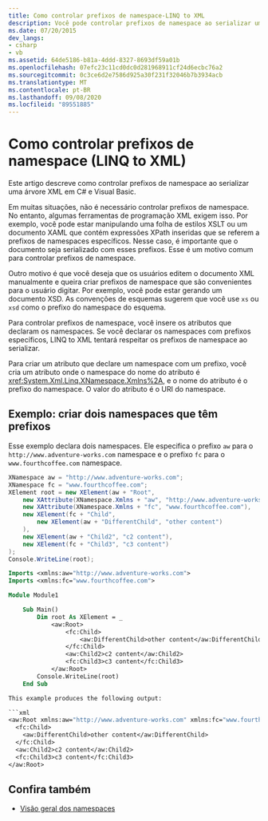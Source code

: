 ```yaml
---
title: Como controlar prefixos de namespace-LINQ to XML
description: Você pode controlar prefixos de namespace ao serializar uma árvore XML em C# e Visual Basic. Para fazer isso, insira atributos que declaram namespaces.
ms.date: 07/20/2015
dev_langs:
- csharp
- vb
ms.assetid: 64de5186-b81a-4ddd-8327-8693df59a01b
ms.openlocfilehash: 07efc23c11cd0dc0d281968911cf24d6ecbc76a2
ms.sourcegitcommit: 0c3ce6d2e7586d925a30f231f32046b7b3934acb
ms.translationtype: MT
ms.contentlocale: pt-BR
ms.lasthandoff: 09/08/2020
ms.locfileid: "89551885"
---
```

# <a name="how-to-control-namespace-prefixes-linq-to-xml"></a>Como controlar prefixos de namespace (LINQ to XML)

Este artigo descreve como controlar prefixos de namespace ao serializar uma árvore XML em C# e Visual Basic.

Em muitas situações, não é necessário controlar prefixos de namespace. No entanto, algumas ferramentas de programação XML exigem isso. Por exemplo, você pode estar manipulando uma folha de estilos XSLT ou um documento XAML que contém expressões XPath inseridas que se referem a prefixos de namespaces específicos. Nesse caso, é importante que o documento seja serializado com esses prefixos. Esse é um motivo comum para controlar prefixos de namespace.

Outro motivo é que você deseja que os usuários editem o documento XML manualmente e queira criar prefixos de namespace que são convenientes para o usuário digitar. Por exemplo, você pode estar gerando um documento XSD. As convenções de esquemas sugerem que você use `xs` ou `xsd` como o prefixo do namespace do esquema.

Para controlar prefixos de namespace, você insere os atributos que declaram os namespaces. Se você declarar os namespaces com prefixos específicos, LINQ to XML tentará respeitar os prefixos de namespace ao serializar.

Para criar um atributo que declare um namespace com um prefixo, você cria um atributo onde o namespace do nome do atributo é <xref:System.Xml.Linq.XNamespace.Xmlns%2A>, e o nome do atributo é o prefixo do namespace. O valor do atributo é o URI do namespace.

## <a name="example-create-two-namespaces-that-have-prefixes"></a>Exemplo: criar dois namespaces que têm prefixos

Esse exemplo declara dois namespaces. Ele especifica o prefixo `aw` para o `http://www.adventure-works.com` namespace e o prefixo `fc` para o `www.fourthcoffee.com` namespace.

```csharp
XNamespace aw = "http://www.adventure-works.com";
XNamespace fc = "www.fourthcoffee.com";
XElement root = new XElement(aw + "Root",
    new XAttribute(XNamespace.Xmlns + "aw", "http://www.adventure-works.com"),
    new XAttribute(XNamespace.Xmlns + "fc", "www.fourthcoffee.com"),
    new XElement(fc + "Child",
        new XElement(aw + "DifferentChild", "other content")
    ),
    new XElement(aw + "Child2", "c2 content"),
    new XElement(fc + "Child3", "c3 content")
);
Console.WriteLine(root);
```

```vb
Imports <xmlns:aw="http://www.adventure-works.com">
Imports <xmlns:fc="www.fourthcoffee.com">

Module Module1

    Sub Main()
        Dim root As XElement = _
            <aw:Root>
                <fc:Child>
                    <aw:DifferentChild>other content</aw:DifferentChild>
                </fc:Child>
                <aw:Child2>c2 content</aw:Child2>
                <fc:Child3>c3 content</fc:Child3>
            </aw:Root>
        Console.WriteLine(root)
    End Sub

This example produces the following output:

```xml
<aw:Root xmlns:aw="http://www.adventure-works.com" xmlns:fc="www.fourthcoffee.com">
  <fc:Child>
    <aw:DifferentChild>other content</aw:DifferentChild>
  </fc:Child>
  <aw:Child2>c2 content</aw:Child2>
  <fc:Child3>c3 content</fc:Child3>
</aw:Root>
```

## <a name="see-also"></a>Confira também

- [Visão geral dos namespaces](namespaces-overview.md)
